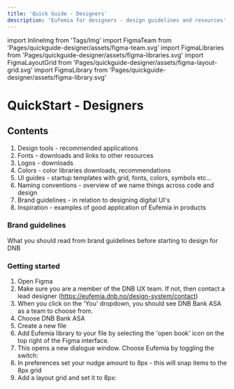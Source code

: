 ```yaml
---
title: 'Quick Guide - Designers'
description: 'Eufemia for designers - design guidelines and resources'
---
```


import InlineImg from 'Tags/Img'
import FigmaTeam from 'Pages/quickguide-designer/assets/figma-team.svg'
import FigmaLibraries from 'Pages/quickguide-designer/assets/figma-libraries.svg'
import FigmaLayoutGrid from 'Pages/quickguide-designer/assets/figma-layout-grid.svg'
import FigmaLibrary from 'Pages/quickguide-designer/assets/figma-library.svg'

# QuickStart - Designers

## Contents

1.  Design tools - recommended applications
1.  Fonts - downloads and links to other resources
1.  Logos - downloads
1.  Colors - color libraries downloads, recommendations
1.  UI guides - startup templates with grid, fonts, colors, symbols etc...
1.  Naming conventions - overview of we name things across code and design
1.  Brand guidelines - in relation to designing digital UI's
1.  Inspiration - examples of good application of Eufemia in products

### Brand guidelines

What you should read from brand guidelines before starting to design for DNB

### Getting started

1. Open Figma
2. Make sure you are a member of the DNB UX team. If not, then contact a lead designer (https://eufemia.dnb.no/design-system/contact)
3. When you click on the 'You' dropdown, you should see DNB Bank ASA as a team to choose from.
4. Choose DNB Bank ASA <InlineImg src={FigmaTeam} caption="Join the DNB UX team" alt="Join the DNB UX team" />
5. Create a new file
6. Add Eufemia library to your file by selecting the 'open book' icon on the top right of the Figma interface. <InlineImg src={FigmaLibrary} caption="Figma's library icon" alt="Library icon" />
7. This opens a new dialogue window. Choose Eufemia by toggling the switch: <InlineImg src={FigmaLibraries} caption="Add the Eufemia library" alt="Add Eufemia team" />
8. In preferences set your nudge amount to 8px - this will snap items to the 8px grid
9. Add a layout grid and set it to 8px: <InlineImg src={FigmaLayoutGrid} caption="Add an 8px layout grid" alt="Add 8px layout grid" />
